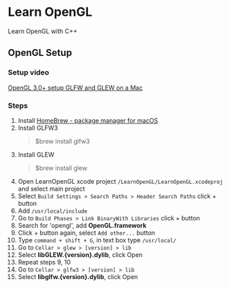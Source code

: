 # Learn OpenGL

Learn OpenGL with C++

## OpenGL Setup

### Setup video
[OpenGL 3.0+ setup GLFW and GLEW on a Mac](https://www.youtube.com/watch?v=Tz0dq2krCW8&t=334s)

### Steps
1.  Install [HomeBrew - package manager for macOS](http://brew.sh/)
2.  Install GLFW3
    >$brew install glfw3
3.  Install GLEW
    >$brew install glew
4.  Open LearnOpenGL xcode project `/LearnOpenGL/LearnOpenGL.xcodeproj` and select main project
5.  Select `Build Settings > Search Paths > Header Search Paths` click + button
6.  Add `/usr/local/include`
7.  Go to `Build Phases > Link BinaryWith Libraries` click + button
8.  Search for 'opengl', add **OpenGL.framework**
9.  Click + button again, select `Add other...` button
10. Type `command + shift + G`, in text box type `/usr/local/`
11. Go to `Cellar > glew > [version] > lib`
12. Select **libGLEW.{version}.dylib**, click Open
13. Repeat steps 9, 10
14. Go to `Cellar > glfw3 > [version] > lib`
15. Select **libglfw.{version}.dylib**, click Open